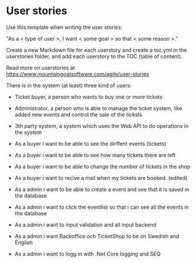# User stories

Use this template when writing the user stories:

"As a < type of user >, I want < some goal > so that < some reason >."

Create a new Markdown file for each userstory and create a toc.yml in the userstories folder, and add each userstory to the TOC (table of content).

Read more on userstories at [https://www.mountaingoatsoftware.com/agile/user-stories
](https://www.mountaingoatsoftware.com/agile/user-stories)

There is in the system (at least) three kind of users:

* Ticket buyer, a person who wants to buy one or more tickets
* Administrator, a person who is able to manage the ticket system, like added new events and control the sale of the ticksts
* 3th party system, a system which uses the Web API to do operations in the system
* As a buyer i want to be able to see the dirffent events (tickets)

* As a buyer i want to be able to see how many tickets there are left
* As a buyer i want to be able to change the number of tickets in the shop

* As a buyer i want to recive a mail when my tickets are booked. (edited)
* As a admin i want to be able to create a event and see that it is saved in the database
* As a admin i want to click the eventlist so that i can see all the events in the database 
* As a admin i want to input validation and all input backend
* As a admin i want Backoffice och TicketShop to be on Swedish and English
* As a admin i want to logg in with .Net Core logging and SEQ



